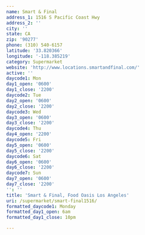 ```yaml
---
name: Smart & Final
address_1: 1516 S Pacific Coast Hwy
address_2: ''
city: ''
state: CA
zip: '90277'
phone: (310) 540-6157
latitude: '33.820366'
longitude: '-118.385219'
category: Supermarket
website: 'http://www.locations.smartandfinal.com/'
active: ''
daycode1: Mon
day1_open: '0600'
day1_close: '2200'
daycode2: Tue
day2_open: '0600'
day2_close: '2200'
daycode3: Wed
day3_open: '0600'
day3_close: '2200'
daycode4: Thu
day4_open: '2200'
daycode5: Fri
day5_open: '0600'
day5_close: '2200'
daycode6: Sat
day6_open: '0600'
day6_close: '2200'
daycode7: Sun
day7_open: '0600'
day7_close: '2200'
'': ''
title: 'Smart & Final, Food Oasis Los Angeles'
uri: /supermarket/smart-final1516/
formatted_daycode1: Monday
formatted_day1_open: 6am
formatted_day1_close: 10pm

---
```

